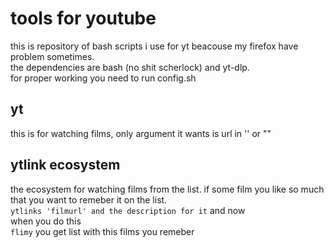 # tools for youtube
this is repository of bash scripts i use for yt beacouse my firefox have problem sometimes.  
the dependencies are bash (no shit scherlock) and yt-dlp.  
for proper working you need to run config.sh 
## yt
this is for watching films, only argument it wants is url in '' or "" 
## ytlink ecosystem 
the ecosystem for watching films from the list. 
if some film you like so much that you want to remeber it on the list.  
```ytlinks 'filmurl' and the description for it```
and now  
when you do this     
``` flimy ```
you get list with this films you remeber
